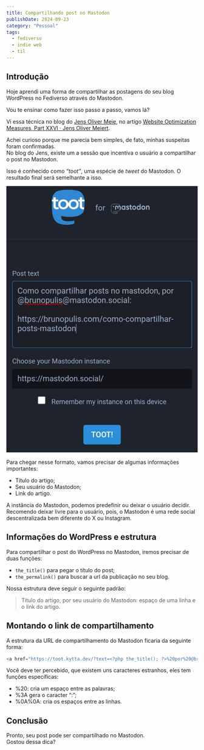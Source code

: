 ```yaml
---
title: Compartilhando post no Mastodon
publishDate: 2024-09-23
category: "Pessoal"
tags:
  - fediverso
  - indie web
  - til
---
```


## Introdução

Hoje aprendi uma forma de compartilhar as postagens do seu blog WordPress no Fediverso através do Mastodon.

Vou te ensinar como fazer isso passo a passo, vamos lá?

Vi essa técnica no blog do [Jens Oliver Meie](https://meiert.com/en/biography/), no artigo [Website Optimization Measures, Part XXVI · Jens Oliver Meiert](https://meiert.com/en/blog/optimization-measures-26/).

Achei curioso porque me parecia bem simples, de fato, minhas suspeitas foram confirmadas.  
No blog do Jens, existe um a sessão que incentiva o usuário a compartilhar o post no Mastodon.

Isso é conhecido como _“toot”_, uma espécie de _tweet_ do Mastodon. O resultado final será semelhante a isso.

![Print da tela de compartilhamento do Mastodon com o título do artigo, meu usuário e o link ](images/mastodon-config.jpeg)

Para chegar nesse formato, vamos precisar de algumas informações importantes:

- Título do artigo;
- Seu usuário do Mastodon;
- Link do artigo.

A instância do Mastodon, podemos predefinir ou deixar o usuário decidir. Recomendo deixar livre para o usuário, pois, o Mastodon é uma rede social descentralizada bem diferente do X ou Instagram.

## Informações do WordPress e estrutura

Para compartilhar o post do WordPress no Mastodon, iremos precisar de duas funções:

- `the_title()` para pegar o título do post;
- `the_permalink()` para buscar a url da publicação no seu blog.

Nossa estrutura deve seguir o seguinte padrão:

> Título do artigo, por seu usuário do Mastodon: espaço de uma linha e o link do artigo.

## Montando o link de compartilhamento

A estrutura da URL de compartilhamento do Mastodon ficaria da seguinte forma:

```php
<a href="https://toot.kytta.dev/?text=<?php the_title(); ?>%20por%20@brunopulis@mastodon.social%3A%0A%0A<?php the_permalink() ?>">Toot</a>
```

Você deve ter percebido, que existem uns caracteres estranhos, eles tem funções específicas:

- %20: cria um espaço entre as palavras;
- %3A gera o caracter “:”;
- %0A%0A: cria os espaços entre as linhas.

## Conclusão

Pronto, seu post pode ser compartilhado no Mastodon.  
Gostou dessa dica?
